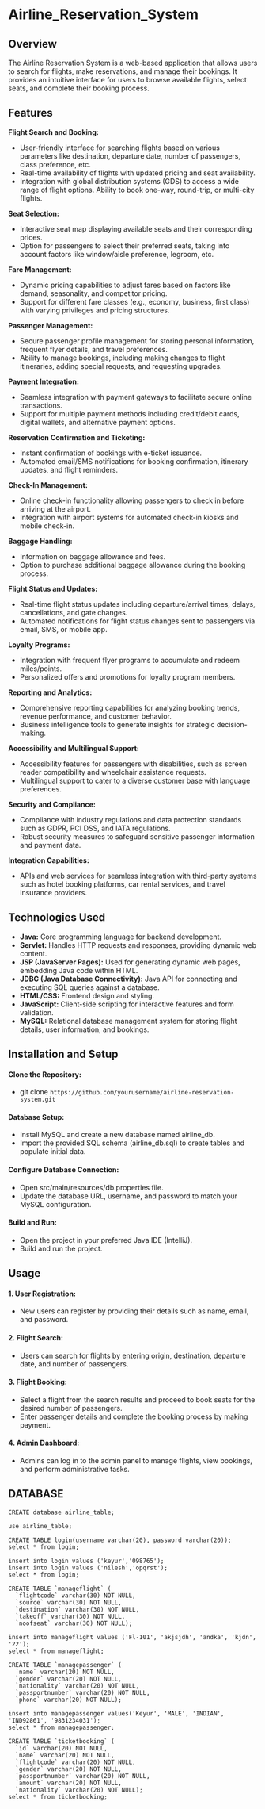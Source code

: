 # Airline_Reservation_System

##   Overview
The Airline Reservation System is a web-based application that allows users to search for flights, make reservations, and manage their bookings. It provides an intuitive interface for users to browse available flights, select seats, and complete their booking process.

## Features

__Flight Search and Booking:__
 - User-friendly interface for searching flights based on various parameters like destination, departure date, number of passengers, class preference, etc.
 - Real-time availability of flights with updated pricing and seat availability.
 - Integration with global distribution systems (GDS) to access a wide range of flight options.
Ability to book one-way, round-trip, or multi-city flights.

__Seat Selection:__
 - Interactive seat map displaying available seats and their corresponding prices.
 - Option for passengers to select their preferred seats, taking into account factors like window/aisle preference, legroom, etc.

__Fare Management:__
 - Dynamic pricing capabilities to adjust fares based on factors like demand, seasonality, and competitor pricing.
 - Support for different fare classes (e.g., economy, business, first class) with varying privileges and pricing structures.
  
__Passenger Management:__
 - Secure passenger profile management for storing personal information, frequent flyer details, and travel preferences.
 - Ability to manage bookings, including making changes to flight itineraries, adding special requests, and requesting upgrades.

__Payment Integration:__
 - Seamless integration with payment gateways to facilitate secure online transactions.
 - Support for multiple payment methods including credit/debit cards, digital wallets, and alternative payment options.

__Reservation Confirmation and Ticketing:__
 - Instant confirmation of bookings with e-ticket issuance.
 - Automated email/SMS notifications for booking confirmation, itinerary updates, and flight reminders.

__Check-In Management:__
 - Online check-in functionality allowing passengers to check in before arriving at the airport.
 - Integration with airport systems for automated check-in kiosks and mobile check-in.

__Baggage Handling:__
 - Information on baggage allowance and fees.
 - Option to purchase additional baggage allowance during the booking process.

__Flight Status and Updates:__
 - Real-time flight status updates including departure/arrival times, delays, cancellations, and gate changes.
 - Automated notifications for flight status changes sent to passengers via email, SMS, or mobile app.

__Loyalty Programs:__
 - Integration with frequent flyer programs to accumulate and redeem miles/points.
 - Personalized offers and promotions for loyalty program members.

__Reporting and Analytics:__
 - Comprehensive reporting capabilities for analyzing booking trends, revenue performance, and customer behavior.
 - Business intelligence tools to generate insights for strategic decision-making.

__Accessibility and Multilingual Support:__
 - Accessibility features for passengers with disabilities, such as screen reader compatibility and wheelchair assistance requests.
 - Multilingual support to cater to a diverse customer base with language preferences.

__Security and Compliance:__
 - Compliance with industry regulations and data protection standards such as GDPR, PCI DSS, and IATA regulations.
 - Robust security measures to safeguard sensitive passenger information and payment data.

__Integration Capabilities:__
 - APIs and web services for seamless integration with third-party systems such as hotel booking platforms, car rental services, and travel insurance providers.


## Technologies Used
 - __Java:__ Core programming language for backend development.
 - __Servlet:__ Handles HTTP requests and responses, providing dynamic web content.
 - __JSP (JavaServer Pages):__ Used for generating dynamic web pages, embedding Java code within HTML.
 - __JDBC (Java Database Connectivity):__ Java API for connecting and executing SQL queries against a database.
 - __HTML/CSS:__ Frontend design and styling.
 - __JavaScript:__ Client-side scripting for interactive features and form validation.
 - __MySQL:__ Relational database management system for storing flight details, user information, and bookings.


## Installation and Setup

#### Clone the Repository:

 - git clone 
`https://github.com/yourusername/airline-reservation-system.git`

#### Database Setup:
 - Install MySQL and create a new database named airline_db.
 - Import the provided SQL schema (airline_db.sql) to create tables and populate initial data.

#### Configure Database Connection:
 - Open src/main/resources/db.properties file.
 - Update the database URL, username, and password to match your MySQL configuration.

#### Build and Run:
- Open the project in your preferred Java IDE (IntelliJ).
 - Build and run the project.


## Usage

#### 1. User Registration:
 - New users can register by providing their details such as name, email, and password.

#### 2. Flight Search:
 - Users can search for flights by entering origin, destination, departure date, and number of passengers.

#### 3. Flight Booking:
 - Select a flight from the search results and proceed to book seats for the desired number of passengers.
 - Enter passenger details and complete the booking process by making payment.

#### 4. Admin Dashboard:
 - Admins can log in to the admin panel to manage flights, view bookings, and perform administrative tasks.



## DATABASE
~~~
CREATE database airline_table;

use airline_table;

CREATE TABLE login(username varchar(20), password varchar(20));
select * from login;

insert into login values ('keyur','098765');
insert into login values ('nilesh','opqrst');
select * from login;

CREATE TABLE `manageflight` (
  `flightcode` varchar(30) NOT NULL,
  `source` varchar(30) NOT NULL,
  `destination` varchar(30) NOT NULL,
  `takeoff` varchar(30) NOT NULL,
  `noofseat` varchar(30) NOT NULL);

insert into manageflight values ('Fl-101', 'akjsjdh', 'andka', 'kjdn', '22');
select * from manageflight;

CREATE TABLE `managepassenger` (
  `name` varchar(20) NOT NULL,
  `gender` varchar(20) NOT NULL,
  `nationality` varchar(20) NOT NULL,
  `passportnumber` varchar(20) NOT NULL,
  `phone` varchar(20) NOT NULL);

insert into managepassenger values('Keyur', 'MALE', 'INDIAN', 'IND92861', '9831234031');
select * from managepassenger;

CREATE TABLE `ticketbooking` (
  `id` varchar(20) NOT NULL,
  `name` varchar(20) NOT NULL,
  `flightcode` varchar(20) NOT NULL,
  `gender` varchar(20) NOT NULL,
  `passportnumber` varchar(20) NOT NULL,
  `amount` varchar(20) NOT NULL,
  `nationality` varchar(20) NOT NULL); 
select * from ticketbooking;
~~~
